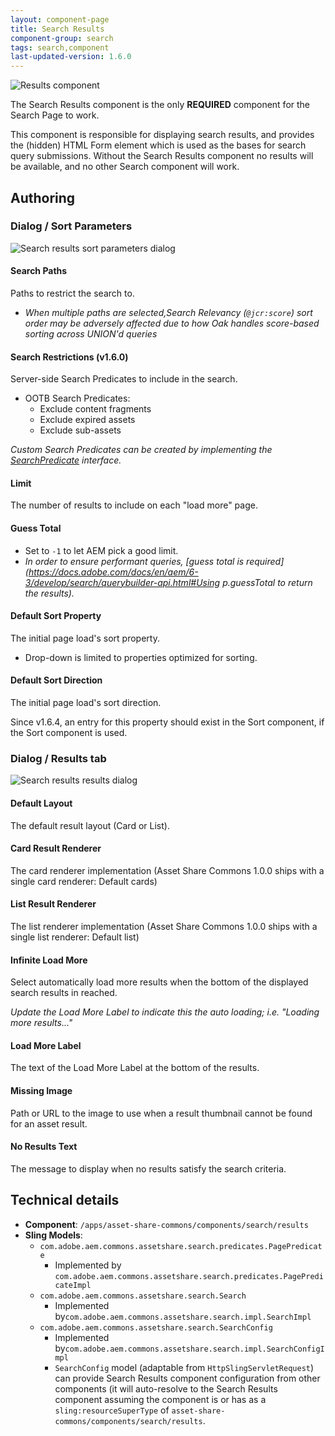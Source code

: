 ```yaml
---
layout: component-page
title: Search Results
component-group: search
tags: search,component
last-updated-version: 1.6.0
---
```


![Results component](./images/main.png)

The Search Results component is the only **REQUIRED** component for the Search Page to work. 

This component is responsible for displaying search results, and provides the (hidden) HTML Form element which is used as the bases for search query submissions. Without the Search Results component no results will be available, and no other Search component will work.
 

## Authoring

### Dialog / Sort Parameters
    
![Search results sort parameters dialog](./images/dialog-search-parameters.png)
 
#### Search Paths
  
Paths to restrict the search to.    

  * *When multiple paths are selected,Search Relevancy (`@jcr:score`) sort order may be adversely affected due to how Oak handles score-based sorting across UNION'd queries*

#### Search Restrictions (v1.6.0)

Server-side Search Predicates to include in the search.

* OOTB Search Predicates:
    * Exclude content fragments
    * Exclude expired assets
    * Exclude sub-assets

*Custom Search Predicates can be created by implementing the [SearchPredicate](https://javadoc.io/doc/com.adobe.aem.commons/assetshare.core/latest/com/adobe/aem/commons/assetshare/search/searchpredicates/SearchPredicate.html) interface.*

#### Limit

The number of results to include on each "load more" page.
 
#### Guess Total

  * Set to `-1` to let AEM pick a good limit.
  * *In order to ensure performant queries, [guess total is required](https://docs.adobe.com/docs/en/aem/6-3/develop/search/querybuilder-api.html#Using p.guessTotal to return the results).*

#### Default Sort Property

The initial page load's sort property.

  * Drop-down is limited to properties optimized for sorting.

#### Default Sort Direction

The initial page load's sort direction.

Since v1.6.4, an entry for this property should exist in the Sort component, if the Sort component is used.
                
### Dialog / Results tab
        
![Search results results dialog](./images/dialog-results.png)
        
#### Default Layout

The default result layout (Card or List). 

#### Card Result Renderer

The card renderer implementation (Asset Share Commons 1.0.0 ships with a single card renderer: Default cards)

#### List Result Renderer

The list renderer implementation (Asset Share Commons 1.0.0 ships with a single list renderer: Default list)

#### Infinite Load More

Select automatically load more results when the bottom of the displayed search results in reached.

*Update the Load More Label to indicate this the auto loading; i.e. "Loading more results..."*

#### Load More Label

The text of the Load More Label at the bottom of the results.

#### Missing Image

Path or URL to the image to use when a result thumbnail cannot be found for an asset result.

#### No Results Text

The message to display when no results satisfy the search criteria.       
       
       
## Technical details

* **Component**: `/apps/asset-share-commons/components/search/results`
* **Sling Models**: 
    * `com.adobe.aem.commons.assetshare.search.predicates.PagePredicate`
        * Implemented by `com.adobe.aem.commons.assetshare.search.predicates.PagePredicateImpl`
    * `com.adobe.aem.commons.assetshare.search.Search`
        * Implemented by`com.adobe.aem.commons.assetshare.search.impl.SearchImpl`
    * `com.adobe.aem.commons.assetshare.search.SearchConfig`
        * Implemented by`com.adobe.aem.commons.assetshare.search.impl.SearchConfigImpl`
        * `SearchConfig` model (adaptable from `HttpSlingServletRequest`) can provide Search Results component configuration
        from other components (it will auto-resolve to the Search Results component assuming the component is or has as a
        `sling:resourceSuperType` of `asset-share-commons/components/search/results`.


